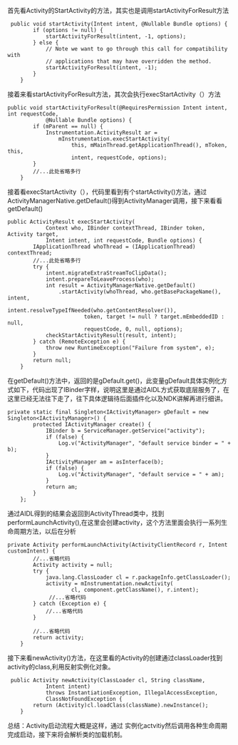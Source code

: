 首先看Activity的StartActivity的方法，其实也是调用startActivityForResult方法
    
```
 public void startActivity(Intent intent, @Nullable Bundle options) {
        if (options != null) {
            startActivityForResult(intent, -1, options);
        } else {
            // Note we want to go through this call for compatibility with
            // applications that may have overridden the method.
            startActivityForResult(intent, -1);
        }
    }
```
接着来看startActivityForResult方法，其次会执行execStartActivity（）方法
    
```
public void startActivityForResult(@RequiresPermission Intent intent, int requestCode,
            @Nullable Bundle options) {
        if (mParent == null) {
            Instrumentation.ActivityResult ar =
                mInstrumentation.execStartActivity(
                    this, mMainThread.getApplicationThread(), mToken, this,
                    intent, requestCode, options);
        }
        //...此处省略多行
    }
```
接着看execStartActivity（），代码里看到有个startActivity()方法，通过ActivityManagerNative.getDefault()得到ActivityManager调用，接下来看看getDefault()

```
public ActivityResult execStartActivity(
            Context who, IBinder contextThread, IBinder token, Activity target,
            Intent intent, int requestCode, Bundle options) {
        IApplicationThread whoThread = (IApplicationThread) contextThread;
        //...此处省略多行
        try {
            intent.migrateExtraStreamToClipData();
            intent.prepareToLeaveProcess(who);
            int result = ActivityManagerNative.getDefault()
                .startActivity(whoThread, who.getBasePackageName(), intent,
                       intent.resolveTypeIfNeeded(who.getContentResolver()),
                        token, target != null ? target.mEmbeddedID : null,
                        requestCode, 0, null, options);
            checkStartActivityResult(result, intent);
        } catch (RemoteException e) {
            throw new RuntimeException("Failure from system", e);
        }
        return null;
    }
```

在getDefault()方法中，返回的是gDefault.get()，此变量gDefault具体实例化方式如下，代码出现了IBinder字样，说明这里是通过AIDL方式获取底层服务了，在这里已经无法往下走了，往下具体逻辑待后面插件化以及NDK讲解再进行细讲。
```
private static final Singleton<IActivityManager> gDefault = new Singleton<IActivityManager>() {
        protected IActivityManager create() {
            IBinder b = ServiceManager.getService("activity");
            if (false) {
                Log.v("ActivityManager", "default service binder = " + b);
            }
            IActivityManager am = asInterface(b);
            if (false) {
                Log.v("ActivityManager", "default service = " + am);
            }
            return am;
        }
    };
```

通过AIDL得到的结果会返回到ActivityThread类中，找到performLaunchActivity(),在这里会创建activity，这个方法里面会执行一系列生命周期方法，以后在分析

```
private Activity performLaunchActivity(ActivityClientRecord r, Intent customIntent) {
        //...省略代码
        Activity activity = null;
        try {
            java.lang.ClassLoader cl = r.packageInfo.getClassLoader();
            activity = mInstrumentation.newActivity(
                    cl, component.getClassName(), r.intent);
             //...省略代码
        } catch (Exception e) {
            //...省略代码
        }
        
        //...省略代码
        return activity;
    }
```
接下来看newActivity()方法，在这里看的Activity的创建通过classLoader找到activity的class,利用反射实例化对象。
```
 public Activity newActivity(ClassLoader cl, String className,
            Intent intent)
            throws InstantiationException, IllegalAccessException,
            ClassNotFoundException {
        return (Activity)cl.loadClass(className).newInstance();
    }

```

总结：Activity启动流程大概是这样，通过 实例化actvitiy然后调用各种生命周期完成启动，接下来将会解析类的加载机制。